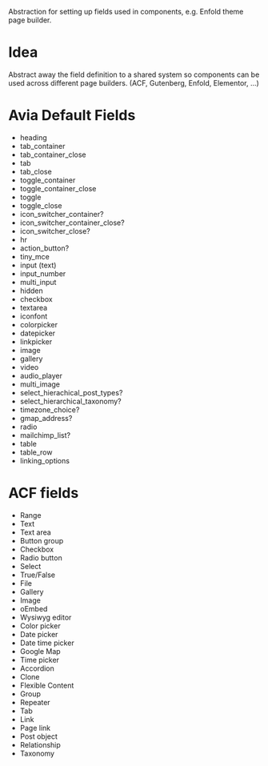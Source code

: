 Abstraction for setting up fields used in components, e.g. Enfold theme page builder.

# Idea

Abstract away the field definition to a shared system so components can be used
across different page builders. (ACF, Gutenberg, Enfold, Elementor, ...)

# Avia Default Fields

- heading
- tab_container
- tab_container_close
- tab
- tab_close
- toggle_container
- toggle_container_close
- toggle
- toggle_close
- icon_switcher_container?
- icon_switcher_container_close?
- icon_switcher_close?
- hr
- action_button?
- tiny_mce
- input (text)
- input_number
- multi_input
- hidden
- checkbox
- textarea
- iconfont
- colorpicker
- datepicker
- linkpicker
- image
- gallery
- video
- audio_player
- multi_image
- select_hierachical_post_types?
- select_hierarchical_taxonomy?
- timezone_choice?
- gmap_address?
- radio
- mailchimp_list?
- table
- table_row
- linking_options

# ACF fields

- Range
- Text
- Text area
- Button group
- Checkbox
- Radio button
- Select
- True/False
- File
- Gallery
- Image
- oEmbed
- Wysiwyg editor
- Color picker
- Date picker
- Date time picker
- Google Map
- Time picker
- Accordion
- Clone
- Flexible Content
- Group
- Repeater
- Tab
- Link
- Page link
- Post object
- Relationship
- Taxonomy
